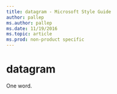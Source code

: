 ```yaml
---
title: datagram - Microsoft Style Guide
author: pallep
ms.author: pallep
ms.date: 11/19/2016
ms.topic: article
ms.prod: non-product specific
---
```


# datagram

One word.
